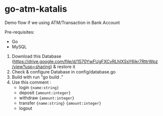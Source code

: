 # go-atm-katalis

Demo flow if we using ATM/Transaction in Bank Account

Pre-requisites:
- Go
- MySQL

1. Download this Database (https://drive.google.com/file/d/1S70YwFUgFXCvRLhIXSsY6ikr7RttrWpz/view?usp=sharing) & restore it
2. Check & configure Database in config/database.go
3. Build with run "go build ."
4. Use this comment :
    - login `{name:string}`
    - deposit `{amount:integer}`
    - withdraw `{amount:integer}`
    - transfer `{name:string}` `{amount:integer}`
    - logout
